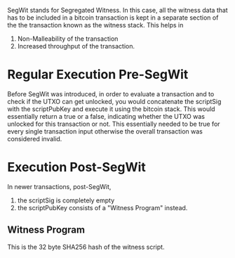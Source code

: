 SegWit stands for Segregated Witness. In this case, all the witness data that has to be included in a bitcoin transaction is kept in a separate section of the the transaction known as the witness stack. This helps in
1. Non-Malleability of the transaction
2. Increased throughput of the transaction.
# Regular Execution Pre-SegWit
Before SegWit was introduced, in order to evaluate a transaction and to check if the UTXO can get unlocked, you would concatenate the scriptSig with the scriptPubKey and execute it using the bitcoin stack. This would essentially return a true or a false, indicating whether the UTXO was unlocked for this transaction or not. This essentially needed to be true for every single transaction input otherwise the overall transaction was considered invalid.
# Execution Post-SegWit
In newer transactions, post-SegWit,
1. the scriptSig is completely empty
2. the scriptPubKey consists of a "Witness Program" instead.
## Witness Program
This is the 32 byte SHA256 hash of the witness script.
